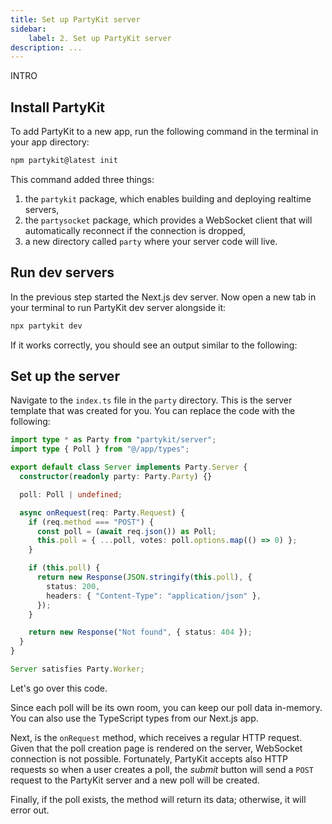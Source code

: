 ```yaml
---
title: Set up PartyKit server
sidebar:
    label: 2. Set up PartyKit server
description: ...
---
```


INTRO

## Install PartyKit

To add PartyKit to a new app, run the following command in the terminal in your app directory:

```bash
npm partykit@latest init
```

This command added three things:

1. the `partykit` package, which enables building and deploying realtime servers,
2. the `partysocket` package, which provides a WebSocket client that will automatically reconnect if the connection is dropped,
3. a new directory called `party` where your server code will live.

## Run dev servers

In the previous step started the Next.js dev server. Now open a new tab in your terminal to run PartyKit dev server alongside it:

```bash
npx partykit dev
```

If it works correctly, you should see an output similar to the following:

<!-- output -->

## Set up the server

Navigate to the `index.ts` file in the `party` directory. This is the server template that was created for you. You can replace the code with the following:

```ts
import type * as Party from "partykit/server";
import type { Poll } from "@/app/types";

export default class Server implements Party.Server {
  constructor(readonly party: Party.Party) {}

  poll: Poll | undefined;

  async onRequest(req: Party.Request) {
    if (req.method === "POST") {
      const poll = (await req.json()) as Poll;
      this.poll = { ...poll, votes: poll.options.map(() => 0) };
    }

    if (this.poll) {
      return new Response(JSON.stringify(this.poll), {
        status: 200,
        headers: { "Content-Type": "application/json" },
      });
    }

    return new Response("Not found", { status: 404 });
  }
}

Server satisfies Party.Worker;
```

Let's go over this code.

Since each poll will be its own room, you can keep our poll data in-memory. You can also use the TypeScript types from our Next.js app.

Next, is the `onRequest` method, which receives a regular HTTP request. Given that the poll creation page is rendered on the server, WebSocket connection is not possible. Fortunately, PartyKit accepts also HTTP requests so when a user creates a poll, the _submit_ button will send a `POST` request to the PartyKit server and a new poll will be created.

Finally, if the poll exists, the method will return its data; otherwise, it will error out.
